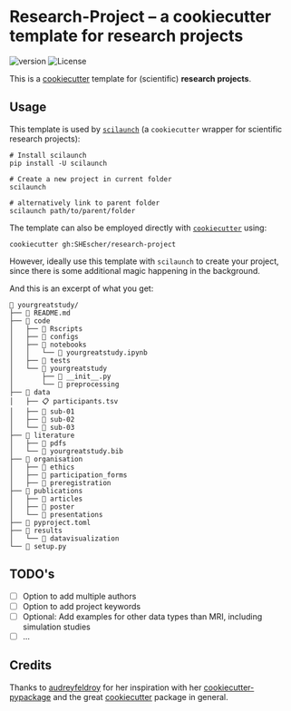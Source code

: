 # Research-Project – a cookiecutter template for research projects

![version](https://img.shields.io/badge/template_version-2.0.1-brightgreen.svg)
![License](https://img.shields.io/badge/license-MIT-blue.svg)

This is a [cookiecutter](https://cookiecutter.readthedocs.io/en/stable/) template for (scientific) **research projects**.

## Usage

This template is used by [`scilaunch`](https://github.com/SHEscher/scilaunch) (a `cookiecutter` wrapper for scientific research projects):

```shell
# Install scilaunch
pip install -U scilaunch

# Create a new project in current folder
scilaunch

# alternatively link to parent folder
scilaunch path/to/parent/folder
```

The template can also be employed directly with [`cookiecutter`](https://github.com/cookiecutter/cookiecutter) using:

```shell
cookiecutter gh:SHEscher/research-project
```

However, ideally use this template with `scilaunch` to create your project, since there is some additional magic happening in the background.

And this is an excerpt of what you get:

```
🚀 yourgreatstudy/
├── 📄 README.md
├── 📂 code
│   ├── 📁 Rscripts
│   ├── 📁 configs
│   ├── 📂 notebooks
│   │   └── 🐍 yourgreatstudy.ipynb
│   ├── 📁 tests
│   └── 📂 yourgreatstudy
│       ├── 🐍 __init__.py
│       └── 📁 preprocessing
├── 📂 data
│   ├── 📋 participants.tsv
│   ├── 📁 sub-01
│   ├── 📁 sub-02
│   └── 📁 sub-03
├── 📂 literature
│   ├── 📁 pdfs
│   └── 📙 yourgreatstudy.bib
├── 📂 organisation
│   ├── 📁 ethics
│   ├── 📁 participation_forms
│   ├── 📁 preregistration
├── 📂 publications
│   ├── 📁 articles
│   ├── 📁 poster
│   └── 📁 presentations
├── 📄 pyproject.toml
├── 📂 results
│   └── 📁 datavisualization
└── 🐍 setup.py
```

## TODO's

- [ ] Option to add multiple authors
- [ ] Option to add project keywords
- [ ] Optional: Add examples for other data types than MRI, including simulation studies
- [ ] ...

## Credits

Thanks to [audreyfeldroy](https://github.com/audreyfeldroy) for her inspiration with her [cookiecutter-pypackage](https://github.com/audreyfeldroy/cookiecutter-pypackage) and the great [cookiecutter](https://github.com/cookiecutter/cookiecutter) package in general.
